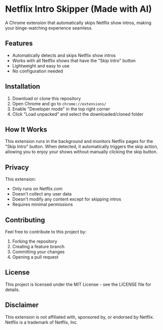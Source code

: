 # Netflix Intro Skipper (Made with AI)

A Chrome extension that automatically skips Netflix show intros, making your binge-watching experience seamless.

## Features

- Automatically detects and skips Netflix show intros
- Works with all Netflix shows that have the "Skip Intro" button
- Lightweight and easy to use
- No configuration needed

## Installation

1. Download or clone this repository
2. Open Chrome and go to `chrome://extensions/`
3. Enable "Developer mode" in the top right corner
4. Click "Load unpacked" and select the downloaded/cloned folder

## How It Works

This extension runs in the background and monitors Netflix pages for the "Skip Intro" button. When detected, it automatically triggers the skip action, allowing you to enjoy your shows without manually clicking the skip button.

## Privacy

This extension:
- Only runs on Netflix.com
- Doesn't collect any user data
- Doesn't modify any content except for skipping intros
- Requires minimal permissions

## Contributing

Feel free to contribute to this project by:
1. Forking the repository
2. Creating a feature branch
3. Committing your changes
4. Opening a pull request

## License

This project is licensed under the MIT License - see the LICENSE file for details.

## Disclaimer

This extension is not affiliated with, sponsored by, or endorsed by Netflix. Netflix is a trademark of Netflix, Inc.
